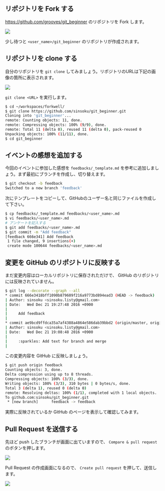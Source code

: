 ## リポジトリを Fork する

https://github.com/grooves/git_beginner のリポジトリを Fork します。

![](https://raw.githubusercontent.com/grooves/git_beginner/master/images/fork.png)

少し待つと `<user_name>/git_beginner` のリポジトリが作成されます。

## リポジトリを clone する

自分のリポジトリを `git clone` してみましょう。リポジトリのURLは下記の画像の箇所に表示されます。

![](https://raw.githubusercontent.com/grooves/git_beginner/master/images/clone.png)

`git clone <URL>` を実行します。

```sh
$ cd ~/workspaces/forkwell/
$ git clone https://github.com/sinsoku/git_beginner.git
Cloning into 'git_beginner'...
remote: Counting objects: 11, done.
remote: Compressing objects: 100% (9/9), done.
remote: Total 11 (delta 0), reused 11 (delta 0), pack-reused 0
Unpacking objects: 100% (11/11), done.
$ cd git_beginner
```

## イベントの感想を追加する

今回のイベントに参加した感想を `feedbacks/_template.md` を参考に追加しましょう。まず最初にブランチを作成し、切り替えます。

```sh
$ git checkout -b feedback
Switched to a new branch 'feedback'
```

次にテンプレートをコピーして、GitHubのユーザー名と同じファイルを作成して下さい。

```sh
$ cp feedbacks/_template.md feedbacks/<user_name>.md
$ vi feedbacks/<user_name>.md
# アンケートを記入する
$ git add feedbacks/<user_name>.md
$ git commit -m "Add feedback"
[feedback 666e341] Add feedback
 1 file changed, 9 insertions(+)
 create mode 100644 feedbacks/<user_name>.md
```

## 変更を GitHub のリポジトリに反映する

まだ変更内容はローカルリポジトリに保存されただけで、 GitHub のリポジトリには反映されていません。

```sh
$ git log --decorate --graph --all
* commit 666e3418bff1090b879609f216a9773bd894ead3 (HEAD -> feedback)
| Author: sinsoku <sinsoku.listy@gmail.com>
| Date:   Wed Dec 21 19:27:48 2016 +0900
|
|     Add feedback
|
* commit ae9bcd9ffdca35a7af4388a4864e586dab39bbd2 (origin/master, origin/HEAD, master)
| Author: sinsoku <sinsoku.listy@gmail.com>
| Date:   Wed Dec 21 19:08:48 2016 +0900
|
|     :sparkles: Add text for branch and merge
|
```

この変更内容を GitHub に反映しましょう。

```sh
$ git push origin feedback
Counting objects: 3, done.
Delta compression using up to 8 threads.
Compressing objects: 100% (3/3), done.
Writing objects: 100% (3/3), 310 bytes | 0 bytes/s, done.
Total 3 (delta 1), reused 0 (delta 0)
remote: Resolving deltas: 100% (1/1), completed with 1 local objects.
To github.com:sinsoku/git_beginner.git
 * [new branch]      feedback -> feedback
```

実際に反映されているか GitHub のページを表示して確認してみます。

## Pull Request を送信する

先ほど push したブランチが画面に出ていますので、 `Compare & pull request` のボタンを押します。

![](https://raw.githubusercontent.com/grooves/git_beginner/master/images/pull_request.png)

Pull Request の作成画面になるので、 `Create pull request` を押して、送信します。

![](https://raw.githubusercontent.com/grooves/git_beginner/master/images/create_pull_request.png)
